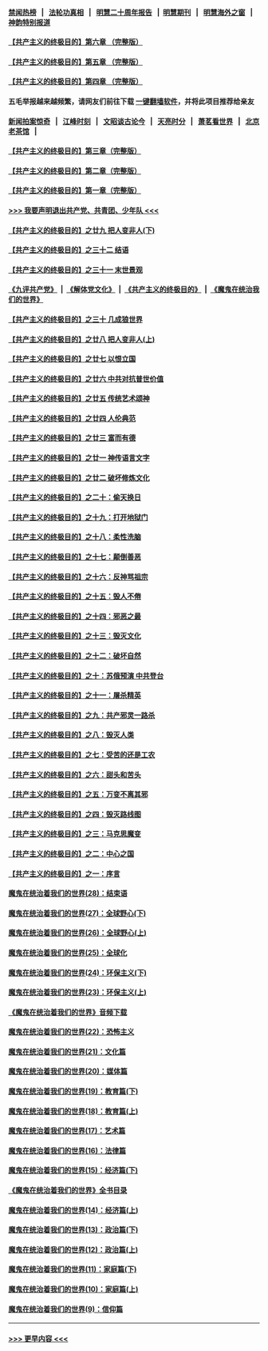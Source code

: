 #### [禁闻热榜](热点新闻.md?=0)  &nbsp;&nbsp;|&nbsp;&nbsp; [法轮功真相](https://github.com/gfw-breaker/truth/blob/master/README.md?=0) &nbsp;&nbsp;|&nbsp;&nbsp; [明慧二十周年报告](https://github.com/gfw-breaker/mh-reports/blob/master/README.md?=0) &nbsp;&nbsp;|&nbsp;&nbsp;[明慧期刊](https://github.com/gfw-breaker/mh-qikan) &nbsp;&nbsp;|&nbsp;&nbsp; [明慧海外之窗](https://github.com/gfw-breaker/mh-news/blob/master/README.md?=0) &nbsp;&nbsp;|&nbsp;&nbsp; [神韵特别报道](https://github.com/gfw-breaker/mh-news/blob/master/shenyun.md?=0)
#### [【共产主义的终极目的】第六章 （完整版）](../pages/nsc422/n11428913.md?t=03050902) 
#### [【共产主义的终极目的】第五章 （完整版）](../pages/nsc422/n11428912.md?t=03050902) 
#### [【共产主义的终极目的】第四章 （完整版）](../pages/nsc422/n11428907.md?t=03050902) 
#### 五毛举报越来越频繁，请网友们前往下载 [一键翻墙软件](https://github.com/gfw-breaker/ssr-accounts)，并将此项目推荐给亲友
#### [新闻拍案惊奇](https://github.com/gfw-breaker/banned-news/blob/master/pages/link4.md) &nbsp;&nbsp;|&nbsp;&nbsp; [江峰时刻](https://github.com/gfw-breaker/banned-news/blob/master/pages/link4.md) &nbsp;&nbsp;|&nbsp;&nbsp; [文昭谈古论今](https://github.com/gfw-breaker/banned-news/blob/master/pages/link4.md) &nbsp;&nbsp;|&nbsp;&nbsp; [天亮时分](https://github.com/gfw-breaker/banned-news/blob/master/pages/link4.md) &nbsp;&nbsp;|&nbsp;&nbsp; [萧茗看世界](https://github.com/gfw-breaker/banned-news/blob/master/pages/link4.md) &nbsp;&nbsp;|&nbsp;&nbsp; [北京老茶馆](https://github.com/gfw-breaker/banned-news/blob/master/pages/link4.md) &nbsp;&nbsp;|&nbsp;&nbsp; 
#### [【共产主义的终极目的】第三章（完整版）](../pages/nsc422/n11428848.md?t=03050902) 
#### [【共产主义的终极目的】第二章（完整版）](../pages/nsc422/n11428831.md?t=03050902) 
#### [【共产主义的终极目的】第一章（完整版）](../pages/nsc422/n11417651.md?t=03050902) 
#### [>>> 我要声明退出共产党、共青团、少年队 <<<](https://github.com/begood0513/goodnews/blob/master/quit/letter.md) 
#### [【共产主义的终极目的】之廿九 把人变非人(下)](../pages/nsc422/n11344140.md?t=03050902) 
#### [【共产主义的终极目的】之三十二 结语](../pages/nsc422/n11360535.md?t=03050902) 
#### [【共产主义的终极目的】之三十一 末世景观](../pages/nsc422/n11351129.md?t=03050902) 
#### [《九评共产党》](https://github.com/begood0513/9ping.md/blob/master/README.md) &nbsp;|&nbsp; [《解体党文化》](../../../../jtdwh.md/blob/master/README.md)  &nbsp;|&nbsp; [《共产主义的终极目的》](../../../../gczydzjmd.md/blob/master/README.md) &nbsp;|&nbsp; [《魔鬼在统治我们的世界》](../../../../mgztzwmdsj.md/blob/master/README.md) 
#### [【共产主义的终极目的】之三十 几成狼世界](../pages/nsc422/n11348280.md?t=03050902) 
#### [【共产主义的终极目的】之廿八 把人变非人(上)](../pages/nsc422/n11340492.md?t=03050902) 
#### [【共产主义的终极目的】之廿七 以恨立国](../pages/nsc422/n11336944.md?t=03050902) 
#### [【共产主义的终极目的】之廿六 中共对抗普世价值](../pages/nsc422/n11324785.md?t=03050902) 
#### [【共产主义的终极目的】之廿五 传统艺术颂神](../pages/nsc422/n11296396.md?t=03050902) 
#### [【共产主义的终极目的】之廿四 人伦典范](../pages/nsc422/n11296397.md?t=03050902) 
#### [【共产主义的终极目的】之廿三 富而有德](../pages/nsc422/n11283598.md?t=03050902) 
#### [【共产主义的终极目的】之廿一 神传语言文字](../pages/nsc422/n11263265.md?t=03050902) 
#### [【共产主义的终极目的】之廿二 破坏修炼文化](../pages/nsc422/n11245728.md?t=03050902) 
#### [【共产主义的终极目的】之二十：偷天换日](../pages/nsc422/n11238846.md?t=03050902) 
#### [【共产主义的终极目的】之十九：打开地狱门](../pages/nsc422/n11206376.md?t=03050902) 
#### [【共产主义的终极目的】之十八：柔性洗脑](../pages/nsc422/n11199994.md?t=03050902) 
#### [【共产主义的终极目的】之十七：颠倒善恶](../pages/nsc422/n11179782.md?t=03050902) 
#### [【共产主义的终极目的】之十六：反神骂祖宗](../pages/nsc422/n11166798.md?t=03050902) 
#### [【共产主义的终极目的】之十五：毁人不倦](../pages/nsc422/n11166792.md?t=03050902) 
#### [【共产主义的终极目的】之十四：邪恶之最](../pages/nsc422/n11150249.md?t=03050902) 
#### [【共产主义的终极目的】之十三：毁灭文化](../pages/nsc422/n11135227.md?t=03050902) 
#### [【共产主义的终极目的】之十二：破坏自然](../pages/nsc422/n11135214.md?t=03050902) 
#### [【共产主义的终极目的】之十：苏俄预演 中共登台](../pages/nsc422/n11118424.md?t=03050902) 
#### [【共产主义的终极目的】之十一：屠杀精英](../pages/nsc422/n11118442.md?t=03050902) 
#### [【共产主义的终极目的】之九：共产邪灵一路杀](../pages/nsc422/n11114139.md?t=03050902) 
#### [【共产主义的终极目的】之八：毁灭人类](../pages/nsc422/n11108503.md?t=03050902) 
#### [【共产主义的终极目的】之七：受苦的还是工农](../pages/nsc422/n11101809.md?t=03050902) 
#### [【共产主义的终极目的】之六：甜头和苦头](../pages/nsc422/n11096971.md?t=03050902) 
#### [【共产主义的终极目的】之五：万变不离其邪](../pages/nsc422/n11091285.md?t=03050902) 
#### [【共产主义的终极目的】之四：毁灭路线图](../pages/nsc422/n11086284.md?t=03050902) 
#### [【共产主义的终极目的】之三：马克思魔变](../pages/nsc422/n11061941.md?t=03050902) 
#### [【共产主义的终极目的】之二：中心之国](../pages/nsc422/n11047728.md?t=03050902) 
#### [【共产主义的终极目的】之一：序言](../pages/nsc422/n11086077.md?t=03050902) 
#### [魔鬼在统治着我们的世界(28)：结束语](../pages/nsc422/n10936246.md?t=03050902) 
#### [魔鬼在统治着我们的世界(27)：全球野心(下)](../pages/nsc422/n10928319.md?t=03050902) 
#### [魔鬼在统治着我们的世界(26)：全球野心(上)](../pages/nsc422/n10900318.md?t=03050902) 
#### [魔鬼在统治着我们的世界(25)：全球化](../pages/nsc422/n10788205.md?t=03050902) 
#### [魔鬼在统治着我们的世界(24)：环保主义(下)](../pages/nsc422/n10695307.md?t=03050902) 
#### [魔鬼在统治着我们的世界(23)：环保主义(上)](../pages/nsc422/n10688613.md?t=03050902) 
#### [《魔鬼在统治着我们的世界》音频下载](../pages/nsc422/n10635553.md?t=03050902) 
#### [魔鬼在统治着我们的世界(22)：恐怖主义](../pages/nsc422/n10614727.md?t=03050902) 
#### [魔鬼在统治着我们的世界(21)：文化篇](../pages/nsc422/n10597706.md?t=03050902) 
#### [魔鬼在统治着我们的世界(20)：媒体篇](../pages/nsc422/n10586579.md?t=03050902) 
#### [魔鬼在统治着我们的世界(19)：教育篇(下)](../pages/nsc422/n10564808.md?t=03050902) 
#### [魔鬼在统治着我们的世界(18)：教育篇(上)](../pages/nsc422/n10526970.md?t=03050902) 
#### [魔鬼在统治着我们的世界(17)：艺术篇](../pages/nsc422/n10499093.md?t=03050902) 
#### [魔鬼在统治着我们的世界(16)：法律篇](../pages/nsc422/n10485969.md?t=03050902) 
#### [魔鬼在统治着我们的世界(15)：经济篇(下)](../pages/nsc422/n10469975.md?t=03050902) 
#### [《魔鬼在统治着我们的世界》全书目录](../pages/nsc422/n10464261.md?t=03050902) 
#### [魔鬼在统治着我们的世界(14)：经济篇(上)](../pages/nsc422/n10457370.md?t=03050902) 
#### [魔鬼在统治着我们的世界(13)：政治篇(下)](../pages/nsc422/n10448270.md?t=03050902) 
#### [魔鬼在统治着我们的世界(12)：政治篇(上)](../pages/nsc422/n10444576.md?t=03050902) 
#### [魔鬼在统治着我们的世界(11)：家庭篇(下)](../pages/nsc422/n10440961.md?t=03050902) 
#### [魔鬼在统治着我们的世界(10)：家庭篇(上)](../pages/nsc422/n10435448.md?t=03050902) 
#### [魔鬼在统治着我们的世界(9)：信仰篇](../pages/nsc422/n10432159.md?t=03050902) 

----
#### [ >>> 更早内容 <<< ](../indexes/nsc422-earlier.md)
